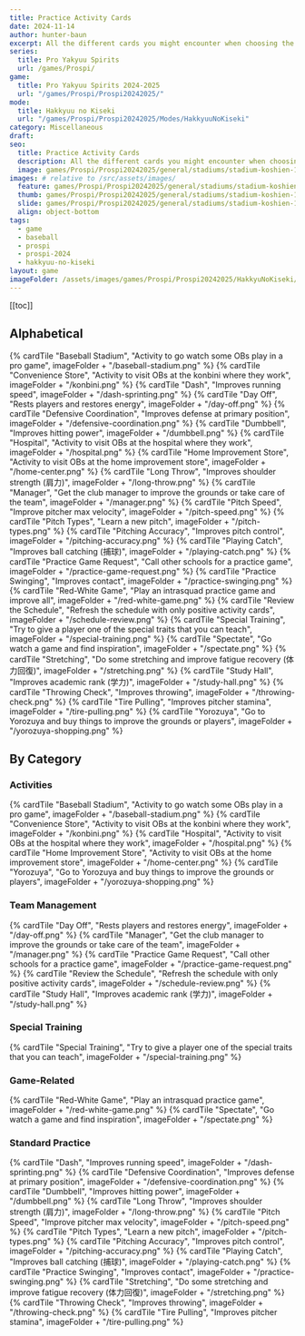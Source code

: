 ```yaml
---
title: Practice Activity Cards
date: 2024-11-14
author: hunter-baun
excerpt: All the different cards you might encounter when choosing the weekly activities
series:
  title: Pro Yakyuu Spirits
  url: /games/Prospi/
game: 
  title: Pro Yakyuu Spirits 2024-2025
  url: "/games/Prospi/Prospi20242025/"
mode: 
  title: Hakkyuu no Kiseki
  url: "/games/Prospi/Prospi20242025/Modes/HakkyuuNoKiseki"
category: Miscellaneous
draft: 
seo:
  title: Practice Activity Cards
  description: All the different cards you might encounter when choosing the weekly activities
  image: games/Prospi/Prospi20242025/general/stadiums/stadium-koshien-1.png
images: # relative to /src/assets/images/
  feature: games/Prospi/Prospi20242025/general/stadiums/stadium-koshien-1.png
  thumb: games/Prospi/Prospi20242025/general/stadiums/stadium-koshien-1.png
  slide: games/Prospi/Prospi20242025/general/stadiums/stadium-koshien-1.png
  align: object-bottom
tags:
  - game
  - baseball
  - prospi
  - prospi-2024
  - hakkyuu-no-kiseki
layout: game
imageFolder: /assets/images/games/Prospi/Prospi20242025/HakkyuNoKiseki/General/activity-cards
---
```

[[toc]]

## Alphabetical

<section id="ActivityCards" class="w-fit mx-auto grid grid-cols-2 lg:grid-cols-4 md:grid-cols-3 justify-items-center justify-center gap-y-6 gap-x-14 mb-5">
  {% cardTile "Baseball Stadium", "Activity to go watch some OBs play in a pro game", imageFolder + "/baseball-stadium.png" %}
  {% cardTile "Convenience Store", "Activity to visit OBs at the konbini where they work", imageFolder + "/konbini.png" %}
  {% cardTile "Dash", "Improves running speed", imageFolder + "/dash-sprinting.png" %}
  {% cardTile "Day Off", "Rests players and restores energy", imageFolder + "/day-off.png" %}
  {% cardTile "Defensive Coordination", "Improves defense at primary position", imageFolder + "/defensive-coordination.png" %}
  {% cardTile "Dumbbell", "Improves hitting power", imageFolder + "/dumbbell.png" %}
  {% cardTile "Hospital", "Activity to visit OBs at the hospital where they work", imageFolder + "/hospital.png" %}
  {% cardTile "Home Improvement Store", "Activity to visit OBs at the home improvement store", imageFolder + "/home-center.png" %}
  {% cardTile "Long Throw", "Improves shoulder strength (肩力)", imageFolder + "/long-throw.png" %}
  {% cardTile "Manager", "Get the club manager to improve the grounds or take care of the team", imageFolder + "/manager.png" %}
  {% cardTile "Pitch Speed", "Improve pitcher max velocity", imageFolder + "/pitch-speed.png" %}
  {% cardTile "Pitch Types", "Learn a new pitch", imageFolder + "/pitch-types.png" %}
  {% cardTile "Pitching Accuracy", "Improves pitch control", imageFolder + "/pitching-accuracy.png" %}
  {% cardTile "Playing Catch", "Improves ball catching (捕球)", imageFolder + "/playing-catch.png" %}
  {% cardTile "Practice Game Request", "Call other schools for a practice game", imageFolder + "/practice-game-request.png" %}
  {% cardTile "Practice Swinging", "Improves contact", imageFolder + "/practice-swinging.png" %}
  {% cardTile "Red-White Game", "Play an intrasquad practice game and improve all", imageFolder + "/red-white-game.png" %}
  {% cardTile "Review the Schedule", "Refresh the schedule with only positive activity cards", imageFolder + "/schedule-review.png" %}
  {% cardTile "Special Training", "Try to give a player one of the special traits that you can teach", imageFolder + "/special-training.png" %}
  {% cardTile "Spectate", "Go watch a game and find inspiration", imageFolder + "/spectate.png" %}
  {% cardTile "Stretching", "Do some stretching and improve fatigue recovery (体力回復)", imageFolder + "/stretching.png" %}
  {% cardTile "Study Hall", "Improves academic rank (学力)", imageFolder + "/study-hall.png" %}
  {% cardTile "Throwing Check", "Improves throwing", imageFolder + "/throwing-check.png" %}
  {% cardTile "Tire Pulling", "Improves pitcher stamina", imageFolder + "/tire-pulling.png" %}
  {% cardTile "Yorozuya", "Go to Yorozuya and buy things to improve the grounds or players", imageFolder + "/yorozuya-shopping.png" %}
</section>

## By Category

### Activities
<section id="ActivityCardsActivities" class="w-fit mx-auto grid grid-cols-2 lg:grid-cols-4 md:grid-cols-3 justify-items-center justify-center gap-y-6 gap-x-14 mb-5">
  {% cardTile "Baseball Stadium", "Activity to go watch some OBs play in a pro game", imageFolder + "/baseball-stadium.png" %}
  {% cardTile "Convenience Store", "Activity to visit OBs at the konbini where they work", imageFolder + "/konbini.png" %}
  {% cardTile "Hospital", "Activity to visit OBs at the hospital where they work", imageFolder + "/hospital.png" %}
  {% cardTile "Home Improvement Store", "Activity to visit OBs at the home improvement store", imageFolder + "/home-center.png" %}
  {% cardTile "Yorozuya", "Go to Yorozuya and buy things to improve the grounds or players", imageFolder + "/yorozuya-shopping.png" %}
</section>

### Team Management
<section id="ActivityCardsTeamManagement" class="w-fit mx-auto grid grid-cols-2 lg:grid-cols-4 md:grid-cols-3 justify-items-center justify-center gap-y-6 gap-x-14 mb-5">
  {% cardTile "Day Off", "Rests players and restores energy", imageFolder + "/day-off.png" %}
  {% cardTile "Manager", "Get the club manager to improve the grounds or take care of the team", imageFolder + "/manager.png" %}
  {% cardTile "Practice Game Request", "Call other schools for a practice game", imageFolder + "/practice-game-request.png" %}
  {% cardTile "Review the Schedule", "Refresh the schedule with only positive activity cards", imageFolder + "/schedule-review.png" %}
  {% cardTile "Study Hall", "Improves academic rank (学力)", imageFolder + "/study-hall.png" %}
</section>
  
### Special Training
<section id="ActivityCardsSpecialTraining" class="w-fit mx-auto grid grid-cols-2 lg:grid-cols-4 md:grid-cols-3 justify-items-center justify-center gap-y-6 gap-x-14 mb-5">
  {% cardTile "Special Training", "Try to give a player one of the special traits that you can teach", imageFolder + "/special-training.png" %}
</section>
  
### Game-Related
<section id="ActivityCardsGameRelated" class="w-fit mx-auto grid grid-cols-2 lg:grid-cols-4 md:grid-cols-3 justify-items-center justify-center gap-y-6 gap-x-14 mb-5">
  {% cardTile "Red-White Game", "Play an intrasquad practice game", imageFolder + "/red-white-game.png" %}
  {% cardTile "Spectate", "Go watch a game and find inspiration", imageFolder + "/spectate.png" %}
</section>
  
### Standard Practice
<section id="ActivityCardsStandardPractice" class="w-fit mx-auto grid grid-cols-2 lg:grid-cols-4 md:grid-cols-3 justify-items-center justify-center gap-y-6 gap-x-14 mb-5">
  {% cardTile "Dash", "Improves running speed", imageFolder + "/dash-sprinting.png" %}
  {% cardTile "Defensive Coordination", "Improves defense at primary position", imageFolder + "/defensive-coordination.png" %}
  {% cardTile "Dumbbell", "Improves hitting power", imageFolder + "/dumbbell.png" %}
  {% cardTile "Long Throw", "Improves shoulder strength (肩力)", imageFolder + "/long-throw.png" %}
  {% cardTile "Pitch Speed", "Improve pitcher max velocity", imageFolder + "/pitch-speed.png" %}
  {% cardTile "Pitch Types", "Learn a new pitch", imageFolder + "/pitch-types.png" %}
  {% cardTile "Pitching Accuracy", "Improves pitch control", imageFolder + "/pitching-accuracy.png" %}
  {% cardTile "Playing Catch", "Improves ball catching (捕球)", imageFolder + "/playing-catch.png" %}
  {% cardTile "Practice Swinging", "Improves contact", imageFolder + "/practice-swinging.png" %}
  {% cardTile "Stretching", "Do some stretching and improve fatigue recovery (体力回復)", imageFolder + "/stretching.png" %}
  {% cardTile "Throwing Check", "Improves throwing", imageFolder + "/throwing-check.png" %}
  {% cardTile "Tire Pulling", "Improves pitcher stamina", imageFolder + "/tire-pulling.png" %}
</section>